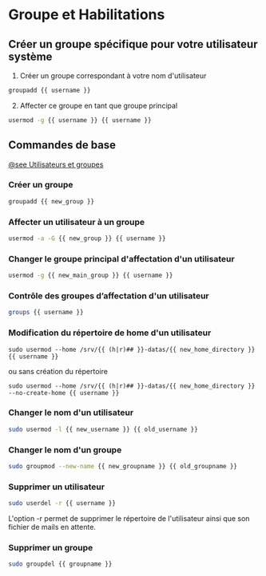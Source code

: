 # Groupe et Habilitations

## Créer un groupe spécifique pour votre utilisateur système

1. Créer un groupe correspondant à votre nom d'utilisateur

```bash
groupadd {{ username }}
```

2. Affecter ce groupe en tant que groupe principal

```bash
usermod -g {{ username }} {{ username }}
```



## Commandes de base

[@see Utilisateurs et groupes](https://wiki.archlinux.fr/Utilisateurs_et_Groupes)

### Créer un groupe

```bash
groupadd {{ new_group }}
```

### Affecter un utilisateur à un groupe

```bash
usermod -a -G {{ new_group }} {{ username }}
```

### Changer le groupe principal d'affectation d'un utilisateur

```bash
usermod -g {{ new_main_group }} {{ username }}
```

### Contrôle des groupes d’affectation d'un utilisateur

```bash
groups {{ username }}
```

### Modification du répertoire de home d'un utilisateur

```
sudo usermod --home /srv/{{ (h|r)## }}-datas/{{ new_home_directory }} {{ username }}
```

ou sans création du répertoire

```
sudo usermod --home /srv/{{ (h|r)## }}-datas/{{ new_home_directory }} --no-create-home {{ username }}
```

### Changer le nom d'un utilisateur

```bash
sudo usermod -l {{ new_username }} {{ old_username }}
```

### Changer le nom d'un groupe

```bash
sudo groupmod --new-name {{ new_groupname }} {{ old_groupname }}
```

### Supprimer un utilisateur

```bash
sudo userdel -r {{ username }}
```

L'option -r permet de supprimer le répertoire de l'utilisateur ainsi que son fichier de mails en attente.

### Supprimer un groupe

```bash
sudo groupdel {{ groupname }}
```